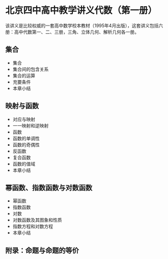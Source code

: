 # 北京四中高中教学讲义代数（第一册）

该讲义是比较权威的一套高中数学校本教材（1995年4月出版），这套讲义包括六册：高中代数第一、二、三册，三角、立体几何、解析几何各一册。



## 集合
- 集合
- 集合间的包含关系
- 集合的运算
- 充要条件
- 本章小结

## 映射与函数
- 对应与映射
- 一一映射和逆映射
-  函数
- 函数的单调性
- 函数的奇偶性
- 反函数
- 复合函数
- 函数的值域
- 本章小结

## 幂函数、指数函数与对数函数
- 幂函数
- 指数函数
- 对数
- 对数函数及其图象和性质
- 指数方程和对数方程
- 本章小结

## 附录：命题与命题的等价

